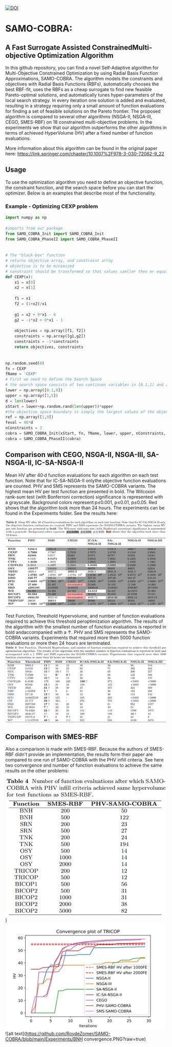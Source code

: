 [![DOI](https://zenodo.org/badge/DOI/10.5281/zenodo.4075509.svg)](https://doi.org/10.5281/zenodo.4075509)

# SAMO-COBRA: 
## A Fast Surrogate Assisted ConstrainedMulti-objective Optimization Algorithm

In this github repository, you can find a novel Self-Adaptive algorithm for Multi-Objective Constrained Optimization by using Radial Basis Function Approximations, SAMO-COBRA.
The algorithm models the constraints and objectives with Radial Basis Functions (RBFs), automatically chooses the best RBF-fit, uses the RBFs as a cheap surrogate to find new feasible Pareto-optimal solutions, and automatically tunes hyper-parameters of the local search strategy. 
In every iteration one solution is added and evaluated, resulting in a strategy requiring only a small amount of function evaluations for finding a set of feasible solutions on the Pareto frontier. 
The proposed algorithm is compared to several other algorithms (NSGA-II, NSGA-III, CEGO, SMES-RBF) on 18 constrained multi-objective problems. 
In the experiments we show that our algorithm outperforms the other algorithms in terms of achieved HyperVolume (HV) after a fixed number of function evaluations.

More information about this algorithm can be found in the original paper here: https://link.springer.com/chapter/10.1007%2F978-3-030-72062-9_22

## Usage

To use the optimization algorithm you need to define an objective function, the constraint function, and the search space before you can start the optimizer. Below is an examples that describe most of the functionality.
### Example - Optimizing CEXP problem

```python
import numpy as np

#imports from our package
from SAMO_COBRA_Init import SAMO_COBRA_Init
from SAMO_COBRA_PhaseII import SAMO_COBRA_PhaseII


# The "black-box" function
# returns objective array, and constraint array
# objective is to be minimized
# constraint should be transformed so that values samller then or equal to 0 are feasible
def CEXP(x):
    x1 = x[0]
    x2 = x[1]
    
    f1 = x1
    f2 = (1+x2)/x1
    
    g1 = x2 + 9*x1 - 6
    g2 = -1*x2 + 9*x1 - 1
    
    objectives = np.array([f1, f2])
    constraints = np.array([g1,g2])
    constraints = -1*constraints 
    return objectives, constraints


np.random.seed(0)
fn = CEXP
fName = 'CEXP'
# First we need to define the Search Space
# the search space consists of two continues variables in [0.1,1] and [0,5]
lower = np.array([0.1,0])
upper = np.array([1,5])
d = len(lower)
xStart = lower+np.random.rand(len(upper))*upper
#the objective space boundary is simply the largest values of the objective function we are interested in.
ref = np.array([1,9])
feval = 40*d
nConstraints = 2
cobra = SAMO_COBRA_Init(xStart, fn, fName, lower, upper, nConstraints, ref=ref, feval=feval, initDesPoints=d+1, cobraSeed=0, iterPlot=True)
cobra = SAMO_COBRA_PhaseII(cobra)

```


## Comparison with CEGO, NSGA-II, NSGA-III, SA-NSGA-II, IC-SA-NSGA-II
Mean HV after 40·d function evaluations for each algorithm on each test function. Note that for IC-SA-NSGA-II onlythe objective function evaluations are counted. PHV and SMS represents the SAMO-COBRA variants. The highest mean HV per test function are presented in bold. The Wilcoxon rank-sum test (with Bonferroni correction) significance is represented with a grayscale. Background colors represent:p≤0.001, p≤0.01, p≤0.05. Red shows that the algorithm took more than 24 hours. The experiments can be found in the Experiments folder. See the results here:

![alt text](https://github.com/RoydeZomer/SAMO-COBRA/blob/main/Experiments/samo-cobra-results-hv.PNG?raw=true)

Test Function, Threshold Hypervolume, and number of function evaluations required to achieve this threshold peroptimization algorithm. The results of the algorithm with the smallest number of function evaluations is reported in bold andaccompanied with a ↑. PHV and SMS represents the SAMO-COBRA variants. Experiments that required more then 5000 function evaluations or more then 24 hours are terminated.
![alt text](https://github.com/RoydeZomer/SAMO-COBRA/blob/main/Experiments/samo-cobra-results-fe.PNG?raw=true)

## Comparison with SMES-RBF
Also a comparison is made with SMES-RBF. Because the authors of SMES-RBF didn't provide an implementation, the results form their paper are compared to one run of SAMO-COBRA with the PHV infill criteria. See here two convergence and number of function evaluations to achieve the same results on the other problems:

![alt text](https://github.com/RoydeZomer/SAMO-COBRA/blob/main/Experiments/samo-cobra-vs-smes-rbf.PNG?raw=true))
![alt text](https://github.com/RoydeZomer/SAMO-COBRA/blob/main/Experiments/tricop-convergence.PNG?raw=true)
![alt text](https://github.com/RoydeZomer/SAMO-COBRA/blob/main/Experiments/BNH convergence.PNG?raw=true)
